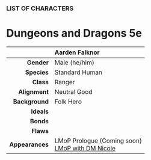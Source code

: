 
### LIST OF CHARACTERS

# Dungeons and Dragons 5e

|  | Aarden Falknor |
| ---: | :--- |
| **Gender** | Male (he/him) |
| **Species** | Standard Human |
| **Class** | Ranger |
| **Alignment** | Neutral Good |
| **Background** | Folk Hero |
| **Ideals** | |
| **Bonds** | |
| **Flaws** | |
| **Appearances** | LMoP Prologue (Coming soon)<br />[LMoP with DM Nicole](/campaign/2021-lmop-with-dm-nicole) |
